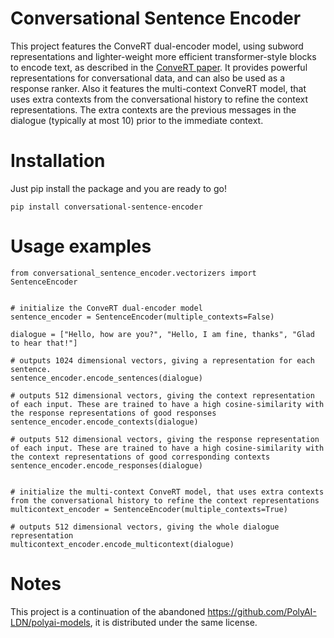 # Conversational Sentence Encoder

This project features the ConveRT dual-encoder model, using subword representations 
and lighter-weight more efficient transformer-style blocks to encode text, 
as described in the [ConveRT paper](https://arxiv.org/abs/1911.03688). 
It provides powerful representations for conversational data, 
and can also be used as a response ranker. 
Also it features the multi-context ConveRT model, that uses extra contexts 
from the conversational history to refine the context representations. 
The extra contexts are the previous messages in the dialogue 
(typically at most 10) prior to the immediate context.

# Installation 
Just pip install the package and you are ready to go!
```
pip install conversational-sentence-encoder
```

# Usage examples
```
from conversational_sentence_encoder.vectorizers import SentenceEncoder


# initialize the ConveRT dual-encoder model
sentence_encoder = SentenceEncoder(multiple_contexts=False)

dialogue = ["Hello, how are you?", "Hello, I am fine, thanks", "Glad to hear that!"]

# outputs 1024 dimensional vectors, giving a representation for each sentence. 
sentence_encoder.encode_sentences(dialogue)

# outputs 512 dimensional vectors, giving the context representation of each input. These are trained to have a high cosine-similarity with the response representations of good responses
sentence_encoder.encode_contexts(dialogue)

# outputs 512 dimensional vectors, giving the response representation of each input. These are trained to have a high cosine-similarity with the context representations of good corresponding contexts
sentence_encoder.encode_responses(dialogue)


# initialize the multi-context ConveRT model, that uses extra contexts from the conversational history to refine the context representations
multicontext_encoder = SentenceEncoder(multiple_contexts=True)

# outputs 512 dimensional vectors, giving the whole dialogue representation
multicontext_encoder.encode_multicontext(dialogue)
```
# Notes
This project is a continuation of the abandoned https://github.com/PolyAI-LDN/polyai-models,
it is distributed under the same license. 